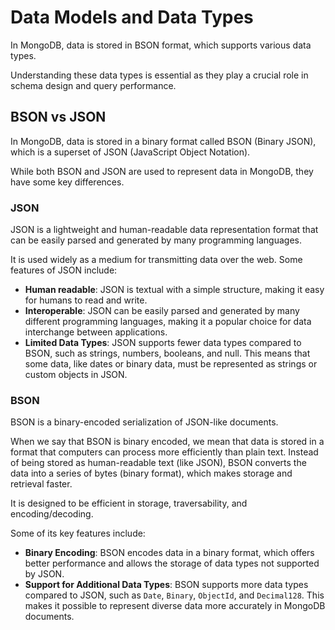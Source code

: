 # Data Models and Data Types

In MongoDB, data is stored in BSON format, which supports various data types.

Understanding these data types is essential as they play a crucial role in schema design and query performance.

## BSON vs JSON
In MongoDB, data is stored in a binary format called BSON (Binary JSON), which is a superset of JSON 
(JavaScript Object Notation).

While both BSON and JSON are used to represent data in MongoDB, they have some key differences.

### JSON
JSON is a lightweight and human-readable data representation format that can be easily parsed and generated by many 
programming languages.

It is used widely as a medium for transmitting data over the web. Some features of JSON include:
- **Human readable**: JSON is textual with a simple structure, making it easy for humans to read and write.
- **Interoperable**: JSON can be easily parsed and generated by many different programming languages, making it 
a popular choice for data interchange between applications.
- **Limited Data Types**: JSON supports fewer data types compared to BSON, such as strings, numbers, booleans, and null. 
This means that some data, like dates or binary data, must be represented as strings or custom objects in JSON.

### BSON
BSON is a binary-encoded serialization of JSON-like documents.

<note>
When we say that BSON is binary encoded, we mean that data is stored in a format that computers can process more 
efficiently than plain text. Instead of being stored as human-readable text (like JSON), BSON converts the data into 
a series of bytes (binary format), which makes storage and retrieval faster.
</note>

It is designed to be efficient in storage, traversability, and encoding/decoding.

Some of its key features include:

- **Binary Encoding**: BSON encodes data in a binary format, which offers better performance and allows the storage 
of data types not supported by JSON.
- **Support for Additional Data Types**: BSON supports more data types compared to JSON, such as `Date`, `Binary`, 
`ObjectId`, and `Decimal128`. This makes it possible to represent diverse data more accurately in MongoDB documents.
